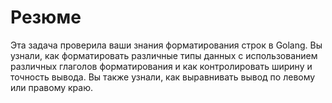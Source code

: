 # Резюме

Эта задача проверила ваши знания форматирования строк в Golang. Вы узнали, как форматировать различные типы данных с использованием различных глаголов форматирования и как контролировать ширину и точность вывода. Вы также узнали, как выравнивать вывод по левому или правому краю.
